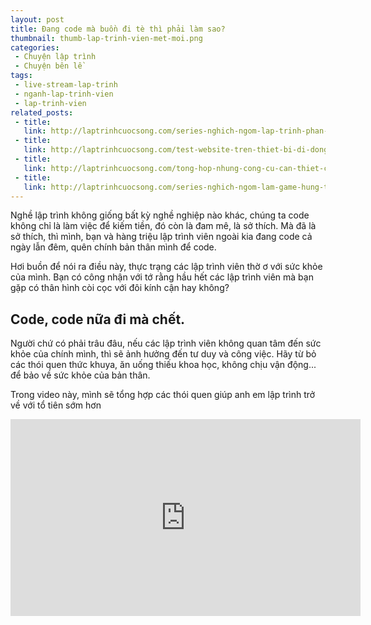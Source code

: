 ```yaml
---
layout: post
title: Đang code mà buồn đi tè thì phải làm sao?
thumbnail: thumb-lap-trinh-vien-met-moi.png
categories:
 - Chuyện lập trình
 - Chuyện bên lề
tags:
 - live-stream-lap-trinh
 - nganh-lap-trinh-vien
 - lap-trinh-vien
related_posts:
 - title: 
   link: http://laptrinhcuocsong.com/series-nghich-ngom-lap-trinh-phan-mem-paint-ve-tren-web-html5-javascript.html
 - title: 
   link: http://laptrinhcuocsong.com/test-website-tren-thiet-bi-di-dong-nhu-the-nao.html
 - title: 
   link: http://laptrinhcuocsong.com/tong-hop-nhung-cong-cu-can-thiet-cho-web-developer.html
 - title: 
   link: http://laptrinhcuocsong.com/series-nghich-ngom-lam-game-hung-trung.html
---
```


Nghề lập trình không giống bất kỳ nghề nghiệp nào khác, chúng ta code không chỉ là làm việc để kiếm tiền, đó còn là đam mê, là sở thích. Mà đã là sở thích, thì mình, bạn và hàng triệu lập trình viên ngoài kia đang code cả ngày lẫn đêm, quên chính bản thân mình để code.

Hơi buồn để nói ra điều này, thực trạng các lập trình viên thờ ơ với sức khỏe của mình. Bạn có công nhận với tớ rằng hầu hết các lập trình viên mà bạn gặp có thân hình còi cọc với đôi kính cận hay không?

## Code, code nữa đi mà chết.

Người chứ có phải trâu đâu, nếu các lập trình viên không quan tâm đến sức khỏe của chính mình, thì sẽ ảnh hưởng đến tư duy và công việc. Hãy từ bỏ các thói quen thức khuya, ăn uống thiếu khoa học, không chịu vận động... để bảo về sức khỏe của bản thân.

Trong video này, mình sẽ tổng hợp các thói quen giúp anh em lập trình trở về với tổ tiên sớm hơn


<div class="youtube">
<iframe width="560" height="315" src="https://www.youtube.com/embed/5lkDOd8PKHc" frameborder="0" allowfullscreen></iframe>
</div>
